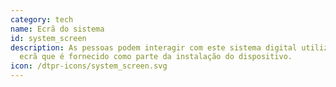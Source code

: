 ```yaml
---
category: tech
name: Ecrã do sistema
id: system_screen
description: As pessoas podem interagir com este sistema digital utilizando o
  ecrã que é fornecido como parte da instalação do dispositivo.
icon: /dtpr-icons/system_screen.svg
---
```


